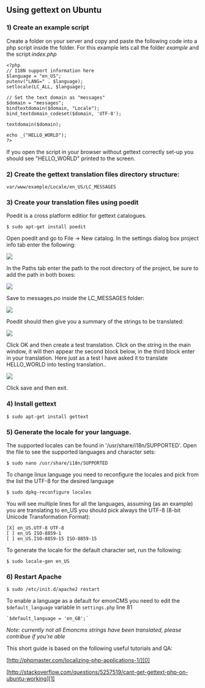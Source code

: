 ## Using gettext on Ubuntu

### 1) Create an example script

Create a folder on your server and copy and paste the following code into a php script inside the folder. For this example lets call the folder _example_ and the script _index.php_

    <?php
    // I18N support information here
    $language = "en_US";
    putenv("LANG=" . $language);
    setlocale(LC_ALL, $language);
    
    // Set the text domain as "messages"
    $domain = "messages";
    bindtextdomain($domain, "Locale");
    bind_textdomain_codeset($domain, 'UTF-8');
    
    textdomain($domain);
    
    echo _("HELLO_WORLD");
    ?>
    

If you open the script in your browser without gettext correctly set-up you should see "HELLO\_WORLD" printed to the screen.

### 2) Create the gettext translation files directory structure:

    var/www/example/Locale/en_US/LC_MESSAGES

### 3) Create your translation files using poedit

Poedit is a cross platform editior for gettext catalogues.

    $ sudo apt-get install poedit

Open poedit and go to File -\> New catalog. In the settings dialog box project info tab enter the following:

![](files/gettext/settings_info.png)

In the Paths tab enter the path to the root directory of the project, be sure to add the path in both boxes:

![](files/gettext/settings_path.png)

Save to messages.po inside the LC\_MESSAGES folder:

![](files/gettext/poedit_savemessages.png)

Poedit should then give you a summary of the strings to be translated:

![](files/gettext/poedit_summary.png)

Click OK and then create a test translation. Click on the string in the main window, it will then appear the second block below, in the third block enter in your translation. Here just as a test I have asked it to translate HELLO\_WORLD into testing translation..

![](files/gettext/poedit_testingtranslation.png)

Click save and then exit.

### 4) Install gettext

    $ sudo apt-get install gettext

### 5) Generate the locale for your language.

The supported locales can be found in '/usr/share/i18n/SUPPORTED'. Open the file to see the supported languages and character sets:

    $ sudo nano /usr/share/i18n/SUPPORTED

To change linux language you need to reconfigure the locales and pick from the list the UTF-8 for the desired language 

    $ sudo dpkg-reconfigure locales
    
You will see multiple lines for all the languages, assuming (as an example) you are translating to en\_US you should pick always the UTF-8 (8-bit Unicode Transformation Format):

    [X] en_US.UTF-8 UTF-8
    [ ] en_US ISO-8859-1
    [ ] en_US.ISO-8859-15 ISO-8859-15
    
To generate the locale for the default character set, run the following:

    $ sudo locale-gen en_US

### 6) Restart Apache

    $ sudo /etc/init.d/apache2 restart 
    
To enable a language as a default for emonCMS you need to edit the `$default_language` variable in `settings.php` line 81
    
    `$default_language = 'en_GB';`

*Note: currently not all Emoncms strings have been translated, please contribue if you're able*


This short guide is based on the following useful tutorials and QA:

[http://phpmaster.com/localizing-php-applications-1/][0]

[http://stackoverflow.com/questions/5257519/cant-get-gettext-php-on-ubuntu-working][1]


[0]: http://phpmaster.com/localizing-php-applications-1/
[1]: http://stackoverflow.com/questions/5257519/cant-get-gettext-php-on-ubuntu-working
